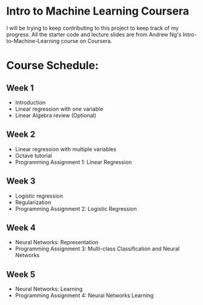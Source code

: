 # Intro to Machine Learning Coursera

I will be trying to keep contributing to this project to keep track of my progress. 
All the starter code and lecture slides are from Andrew Ng's Intro-to-Machine-Learning course on Coursera.

# Course Schedule:
## Week 1
- Introduction
- Linear regression with one variable
- Linear Algebra review (Optional)

## Week 2
- Linear regression with multiple variables
- Octave tutorial
- Programming Assignment 1: Linear Regression

## Week 3
- Logistic regression
- Regularization
- Programming Assignment 2: Logistic Regression

## Week 4
- Neural Networks: Representation
- Programming Assignment 3: Multi-class Classification and Neural Networks

## Week 5
- Neural Networks: Learning
- Programming Assignment 4: Neural Networks Learning